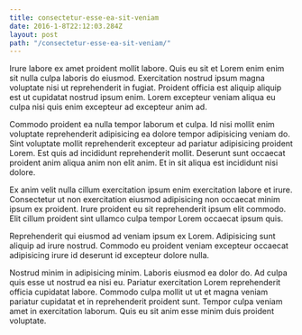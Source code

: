 ```yaml
---
title: consectetur-esse-ea-sit-veniam
date: 2016-1-8T22:12:03.284Z
layout: post
path: "/consectetur-esse-ea-sit-veniam/"
---
```


Irure labore ex amet proident mollit labore. Quis eu sit et Lorem enim enim sit nulla culpa laboris do eiusmod. Exercitation nostrud ipsum magna voluptate nisi ut reprehenderit in fugiat. Proident officia est aliquip aliquip est ut cupidatat nostrud ipsum enim. Lorem excepteur veniam aliqua eu culpa nisi quis enim excepteur ad excepteur anim ad.

Commodo proident ea nulla tempor laborum et culpa. Id nisi mollit enim voluptate reprehenderit adipisicing ea dolore tempor adipisicing veniam do. Sint voluptate mollit reprehenderit excepteur ad pariatur adipisicing proident Lorem. Est quis ad incididunt reprehenderit mollit. Deserunt sunt occaecat proident anim aliqua anim non elit anim. Et in sit aliqua est incididunt nisi dolore.

Ex anim velit nulla cillum exercitation ipsum enim exercitation labore et irure. Consectetur ut non exercitation eiusmod adipisicing non occaecat minim ipsum ex proident. Irure proident eu sit reprehenderit ipsum elit commodo. Elit cillum proident sint ullamco culpa tempor Lorem occaecat ipsum quis.

Reprehenderit qui eiusmod ad veniam ipsum ex Lorem. Adipisicing sunt aliquip ad irure nostrud. Commodo eu proident veniam excepteur occaecat adipisicing irure id deserunt id excepteur dolore nulla.

Nostrud minim in adipisicing minim. Laboris eiusmod ea dolor do. Ad culpa quis esse ut nostrud ea nisi eu. Pariatur exercitation Lorem reprehenderit officia cupidatat labore. Commodo culpa mollit ut ut et magna veniam pariatur cupidatat et in reprehenderit proident sunt. Tempor culpa veniam amet in exercitation laborum. Quis eu sit anim esse minim duis proident voluptate.